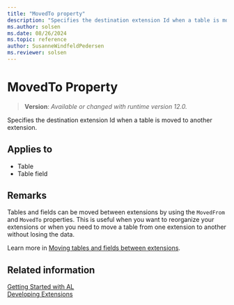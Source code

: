 ```yaml
---
title: "MovedTo property"
description: "Specifies the destination extension Id when a table is moved to another extension."
ms.author: solsen
ms.date: 08/26/2024
ms.topic: reference
author: SusanneWindfeldPedersen
ms.reviewer: solsen
---
```

[//]: # (START>DO_NOT_EDIT)
[//]: # (IMPORTANT:Do not edit any of the content between here and the END>DO_NOT_EDIT.)
[//]: # (Any modifications should be made in the .xml files in the ModernDev repo.)
# MovedTo Property
> **Version**: _Available or changed with runtime version 12.0._

Specifies the destination extension Id when a table is moved to another extension.

## Applies to
-   Table
-   Table field

[//]: # (IMPORTANT: END>DO_NOT_EDIT)

## Remarks

Tables and fields can be moved between extensions by using the `MovedFrom` and `MovedTo` properties. This is useful when you want to reorganize your extensions or when you need to move a table from one extension to another without losing the data.

Learn more in [Moving tables and fields between extensions](../devenv-move-table-fields-between-extensions.md).

## Related information  
[Getting Started with AL](../devenv-get-started.md)  
[Developing Extensions](../devenv-dev-overview.md)  
